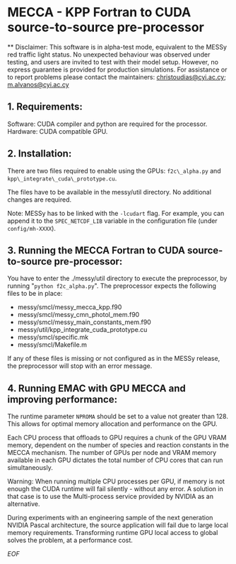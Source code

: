 # MECCA - KPP Fortran to CUDA source-to-source pre-processor

** Disclaimer: This software is in alpha-test mode, 
equivalent to the MESSy red traffic light status.
No unexpected behaviour was observed under testing, and users are 
invited to test with their model setup. However, no express guarantee
is provided for production simulations. 
For assistance or to report problems please contact the maintainers:
christoudias@cyi.ac.cy; m.alvanos@cyi.ac.cy
 
## 1. Requirements:

Software: CUDA compiler and python are required for the processor. 
Hardware: CUDA compatible GPU. 

## 2. Installation:

There are two files required to enable using the GPUs: 
`f2c\_alpha.py`  and `kpp\_integrate\_cuda\_prototype.cu`. 

The files have to be available in the messy/util directory. 
No additional changes are required. 

Note: MESSy has to be linked with the `-lcudart` flag. 
For example, you can append it to the `SPEC_NETCDF_LIB` variable 
in the configuration file (under `config/mh-XXXX`).

## 3. Running the MECCA Fortran to CUDA source-to-source pre-processor:

You have to enter the ./messy/util directory to execute the
preprocessor, by running "`python f2c_alpha.py`". The preprocessor expects
the following files to be in place:

* messy/smcl/messy_mecca_kpp.f90
* messy/smcl/messy_cmn_photol_mem.f90
* messy/smcl/messy_main_constants_mem.f90
* messy/util/kpp_integrate_cuda_prototype.cu
* messy/smcl/specific.mk
* messy/smcl/Makefile.m
 

If any of these files is missing or not configured as in the MESSy release,
the preprocessor will stop with an error message.

## 4. Running EMAC with GPU MECCA and improving performance:

The runtime parameter `NPROMA` should be set to a value not greater than 128.
This allows for optimal memory allocation and performance on the GPU.

Each CPU process that offloads to GPU requires a chunk of the GPU VRAM memory,
dependent on the number of species and reaction constants in the MECCA mechanism. 
The number of GPUs per node and VRAM memory available in each GPU dictates the
total number of CPU cores that can run simultaneously.

Warning: When running multiple CPU processes per GPU, if
memory is not enough the CUDA runtime will fail silently - without any
error. A solution in that case is to use the Multi-process service provided
by NVIDIA as an alternative.

During experiments with an engineering sample of the next generation 
NVIDIA Pascal architecture, the source application will fail due to 
large local memory requirements. Transforming runtime GPU local access to global 
solves the problem, at a performance cost.

*EOF*
